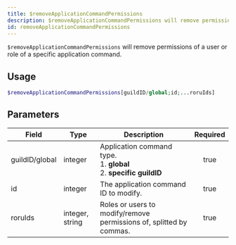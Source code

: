 ```yaml
---
title: $removeApplicationCommandPermissions
description: $removeApplicationCommandPermissions will remove permissions of a user or role of a specific application command.
id: removeApplicationCommandPermissions
---
```


`$removeApplicationCommandPermissions` will remove permissions of a user or role of a specific application command.

## Usage

```php
$removeApplicationCommandPermissions[guildID/global;id;...roruIds]
```

## Parameters

| Field          | Type            | Description                                                                 | Required |
| -------------- | --------------- | --------------------------------------------------------------------------- | :------: |
| guildID/global | integer         | Application command type. <br/> 1. **global** <br/> 2. **specific guildID** |   true   |
| id             | integer         | The application command ID to modify.                                       |   true   |
| roruIds        | integer, string | Roles or users to modify/remove permissions of, splitted by commas.         |   true   |
